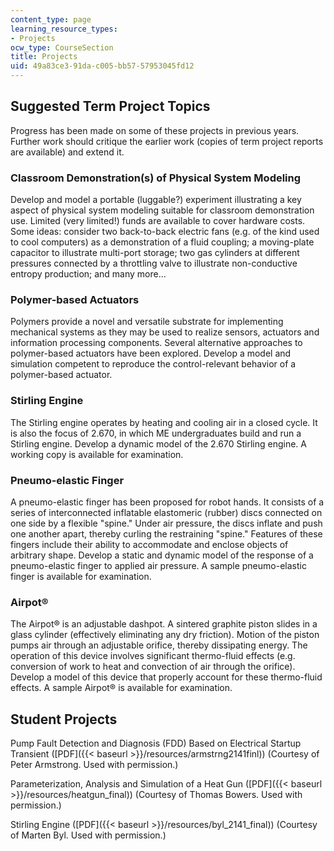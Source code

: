 ```yaml
---
content_type: page
learning_resource_types:
- Projects
ocw_type: CourseSection
title: Projects
uid: 49a83ce3-91da-c005-bb57-57953045fd12
---
```


Suggested Term Project Topics
-----------------------------

Progress has been made on some of these projects in previous years. Further work should critique the earlier work (copies of term project reports are available) and extend it.

### Classroom Demonstration(s) of Physical System Modeling

Develop and model a portable (luggable?) experiment illustrating a key aspect of physical system modeling suitable for classroom demonstration use. Limited (very limited!) funds are available to cover hardware costs. Some ideas: consider two back-to-back electric fans (e.g. of the kind used to cool computers) as a demonstration of a fluid coupling; a moving-plate capacitor to illustrate multi-port storage; two gas cylinders at different pressures connected by a throttling valve to illustrate non-conductive entropy production; and many more...

### Polymer-based Actuators

Polymers provide a novel and versatile substrate for implementing mechanical systems as they may be used to realize sensors, actuators and information processing components. Several alternative approaches to polymer-based actuators have been explored. Develop a model and simulation competent to reproduce the control-relevant behavior of a polymer-based actuator.

### Stirling Engine

The Stirling engine operates by heating and cooling air in a closed cycle. It is also the focus of 2.670, in which ME undergraduates build and run a Stirling engine. Develop a dynamic model of the 2.670 Stirling engine. A working copy is available for examination.

### Pneumo-elastic Finger

A pneumo-elastic finger has been proposed for robot hands. It consists of a series of interconnected inflatable elastomeric (rubber) discs connected on one side by a flexible "spine." Under air pressure, the discs inflate and push one another apart, thereby curling the restraining "spine." Features of these fingers include their ability to accommodate and enclose objects of arbitrary shape. Develop a static and dynamic model of the response of a pneumo-elastic finger to applied air pressure. A sample pneumo-elastic finger is available for examination.

### Airpot®

The Airpot® is an adjustable dashpot. A sintered graphite piston slides in a glass cylinder (effectively eliminating any dry friction). Motion of the piston pumps air through an adjustable orifice, thereby dissipating energy. The operation of this device involves significant thermo-fluid effects (e.g. conversion of work to heat and convection of air through the orifice). Develop a model of this device that properly account for these thermo-fluid effects. A sample Airpot® is available for examination.

Student Projects
----------------

Pump Fault Detection and Diagnosis (FDD) Based on Electrical Startup Transient ([PDF]({{< baseurl >}}/resources/armstrng2141finl)) (Courtesy of Peter Armstrong. Used with permission.)

Parameterization, Analysis and Simulation of a Heat Gun ([PDF]({{< baseurl >}}/resources/heatgun_final)) (Courtesy of Thomas Bowers. Used with permission.)

Stirling Engine ([PDF]({{< baseurl >}}/resources/byl_2141_final)) (Courtesy of Marten Byl. Used with permission.)